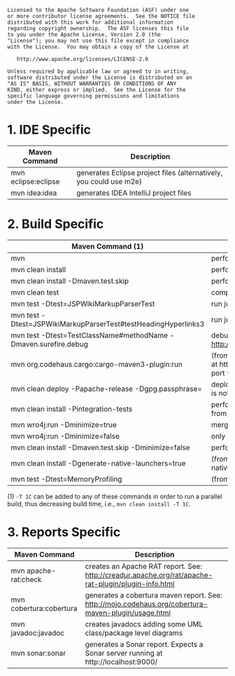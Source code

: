 ```
Licensed to the Apache Software Foundation (ASF) under one
or more contributor license agreements.  See the NOTICE file
distributed with this work for additional information
regarding copyright ownership.  The ASF licenses this file
to you under the Apache License, Version 2.0 (the
"License"); you may not use this file except in compliance
with the License.  You may obtain a copy of the License at

   http://www.apache.org/licenses/LICENSE-2.0

Unless required by applicable law or agreed to in writing,
software distributed under the License is distributed on an
"AS IS" BASIS, WITHOUT WARRANTIES OR CONDITIONS OF ANY
KIND, either express or implied.  See the License for the
specific language governing permissions and limitations
under the License.
```

# 1. IDE Specific

| Maven Command       | Description                                                        |
|---------------------|--------------------------------------------------------------------|
| mvn eclipse:eclipse | generates Eclipse project files (alternatively, you could use m2e) |
| mvn idea:idea       | generates IDEA IntelliJ project files                              |


# 2. Build Specific

| Maven Command (1)                                               | Description                                                                                                                         |
|-----------------------------------------------------------------|-------------------------------------------------------------------------------------------------------------------------------------|
| mvn                                                             | performs a default build `clean verify apache-rat:check`                                                                            |
| mvn clean install                                               | performs a build                                                                                                                    |
| mvn clean install -Dmaven.test.skip                             | performs a build, skipping the tests (not recommended)                                                                              |
| mvn clean test                                                  | compiles the source and executes the tests                                                                                          |
| mvn test -Dtest=JSPWikiMarkupParserTest                         | run just a single test class                                                                                                        |
| mvn test -Dtest=JSPWikiMarkupParserTest#testHeadingHyperlinks3  | run just a single test within a test class                                                                                          |
| mvn test -Dtest=TestClassName#methodName -Dmaven.surefire.debug | debug a test in Eclipse or IDEA to see why it's failing (see http://www.jroller.com/gmazza/entry/jpa_and_junit#debugging)           |
| mvn org.codehaus.cargo:cargo-maven3-plugin:run                  | (from main war module) starts JSPWiki on a Tomcat9 instance at http://localhost:8080/JSPWiki with an attached debugger on port 5005 |
| mvn clean deploy -Papache-release -Dgpg.passphrase=<passphrase> | deploys generated artifact to a repository. If -Dgpg.passphrase is not given, expects a gpg-agent running                           |
| mvn clean install -Pintegration-tests                           | performs a build, enabling functional tests execution (best run from the jspwiki-it-tests folder)                                   |
| mvn wro4j:run -Dminimize=true                                   | merge & compress js & css files                                                                                                     |
| mvn wro4j:run -Dminimize=false                                  | only merge the js & css files (no compression)                                                                                      |
| mvn clean install -Dmaven.test.skip -Dminimize=false            | performs a build, skipping the tests and skip compression                                                                           |
| mvn clean install -Dgenerate-native-launchers=true              | (from portable module) performs a build, regenerating the native executables on the portable build                                  |
| mvn test -Dtest=MemoryProfiling                                 | (from jspwiki-main module) runs a memory profiling test                                                                             |

(1) `-T 1C` can be added to any of these commands in order to run a parallel build, thus decreasing build time, i.e., `mvn clean install -T 1C`.

# 3. Reports Specific

| Maven Command                                           | Description                                                                                         |
|---------------------------------------------------------|-----------------------------------------------------------------------------------------------------|
| mvn apache-rat:check                                    | creates an Apache RAT report. See: http://creadur.apache.org/rat/apache-rat-plugin/plugin-info.html |
| mvn cobertura:cobertura                                 | generates a cobertura maven report. See: http://mojo.codehaus.org/cobertura-maven-plugin/usage.html |
| mvn javadoc:javadoc                                     | creates javadocs adding some UML class/package level diagrams                                       |
| mvn sonar:sonar                                         | generates a Sonar report. Expects a Sonar server running at http://localhost:9000/                  |
